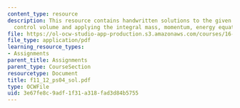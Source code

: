 ```yaml
---
content_type: resource
description: This resource contains handwritten solutions to the given problem on
  control volume and applying the integral mass, momentum, energy equations.
file: https://ol-ocw-studio-app-production.s3.amazonaws.com/courses/16-01-unified-engineering-i-ii-iii-iv-fall-2005-spring-2006/3e67fe8c9adf1f31a318fad3d84b5755_f11_12_ps04_sol.pdf
file_type: application/pdf
learning_resource_types:
- Assignments
parent_title: Assignments
parent_type: CourseSection
resourcetype: Document
title: f11_12_ps04_sol.pdf
type: OCWFile
uid: 3e67fe8c-9adf-1f31-a318-fad3d84b5755
---
```

